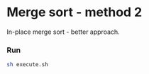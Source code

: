 # Merge sort - method 2

In-place merge sort - better approach.

### Run

```bash
sh execute.sh
```
